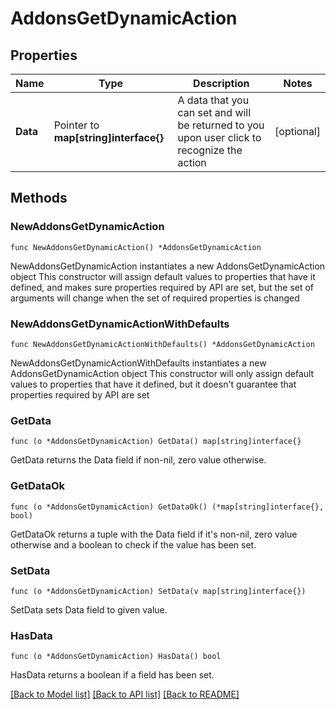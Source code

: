# AddonsGetDynamicAction

## Properties

Name | Type | Description | Notes
------------ | ------------- | ------------- | -------------
**Data** | Pointer to **map[string]interface{}** | A data that you can set and will be returned to you upon user click to recognize the action | [optional] 

## Methods

### NewAddonsGetDynamicAction

`func NewAddonsGetDynamicAction() *AddonsGetDynamicAction`

NewAddonsGetDynamicAction instantiates a new AddonsGetDynamicAction object
This constructor will assign default values to properties that have it defined,
and makes sure properties required by API are set, but the set of arguments
will change when the set of required properties is changed

### NewAddonsGetDynamicActionWithDefaults

`func NewAddonsGetDynamicActionWithDefaults() *AddonsGetDynamicAction`

NewAddonsGetDynamicActionWithDefaults instantiates a new AddonsGetDynamicAction object
This constructor will only assign default values to properties that have it defined,
but it doesn't guarantee that properties required by API are set

### GetData

`func (o *AddonsGetDynamicAction) GetData() map[string]interface{}`

GetData returns the Data field if non-nil, zero value otherwise.

### GetDataOk

`func (o *AddonsGetDynamicAction) GetDataOk() (*map[string]interface{}, bool)`

GetDataOk returns a tuple with the Data field if it's non-nil, zero value otherwise
and a boolean to check if the value has been set.

### SetData

`func (o *AddonsGetDynamicAction) SetData(v map[string]interface{})`

SetData sets Data field to given value.

### HasData

`func (o *AddonsGetDynamicAction) HasData() bool`

HasData returns a boolean if a field has been set.


[[Back to Model list]](../README.md#documentation-for-models) [[Back to API list]](../README.md#documentation-for-api-endpoints) [[Back to README]](../README.md)


